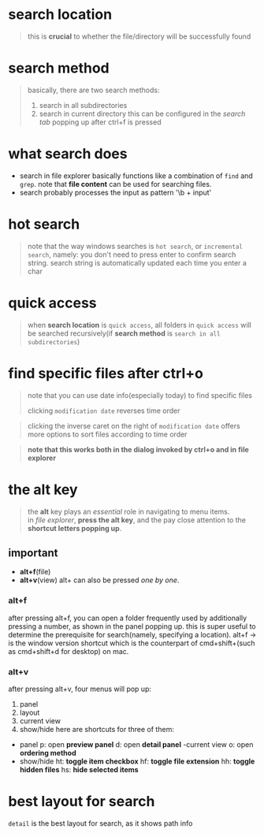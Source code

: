 # **search location**
> this is **crucial** to whether the file/directory will be successfully found

# search method
> basically, there are two search methods:
> 1. search in all subdirectories
> 2. search in current directory
this can be configured in the *search tab* popping up after ctrl+f is pressed

# what search does
- search in file explorer basically functions like a combination of `find` and `grep`. note that **file content** can be used for searching files.
- search probably processes the input as pattern '\b + input'

# hot search
> note that the way windows searches is `hot search`, or `incremental search`, namely:
> you don't need to press enter to confirm search string. search string is automatically updated each time you enter a char 

# quick access
> when **search location** is `quick access`, all folders in `quick access` will be searched recursively(if **search method** is `search in all subdirectories`)

# find specific files after ctrl+o
> note that you can use date info(especially today) to find specific files
>
> clicking `modification date` reverses time order

> clicking the inverse caret on the right of `modification date` offers more 
  options to sort files according to time order

> **note that this works both in the dialog invoked by ctrl+o and
> in file explorer**

# the alt key
> the **alt** key plays an *essential* role in navigating to menu items.  
> in *file explorer*, **press the alt key**, and the pay close attention to the **shortcut letters popping up**.
## important
- **alt+f**(file)
- **alt+v**(view)
alt+<key> can also be pressed *one by one*.
### alt+f
after pressing alt+f, you can open a folder frequently used by additionally pressing a number, as shown in the panel popping up.
this is super useful to determine the prerequisite for search(namely, specifying a location).
alt+f -> <number> is the window version shortcut which is the counterpart of cmd+shift+<key>(such as cmd+shift+d for desktop) on mac.
### alt+v
after pressing alt+v, four menus will pop up:
1. panel
2. layout
3. current view
4. show/hide
here are shortcuts for three of them:
- panel
p: open **preview panel**
d: open **detail panel**
-current view
o: open **ordering method**
- show/hide
ht: **toggle item checkbox**
hf: **toggle file extension**
hh: **toggle hidden files**
hs: **hide selected items**
# best layout for search
`detail` is the best layout for search, as it shows path info
